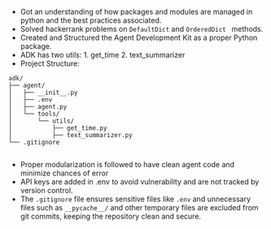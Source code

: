 - Got an understanding of how packages and modules are managed in python and the best practices associated.
- Solved hackerrank problems on `DefaultDict` and `OrderedDict ` methods.
- Created and Structured the Agent Development Kit as a proper Python package.
- ADK has two utils: 1. get_time 2. text_summarizer
- Project Structure:<br/>
```shell
adk/
├── agent/
│   ├── __init__.py
│   ├── .env
│   ├── agent.py
│   └── tools/
│       └── utils/
│           ├── get_time.py
│           ├── text_summarizer.py
└── .gitignore
  
```
- Proper modularization is followed to have clean agent code and minimize chances of error
- API keys are added in .env to avoid vulnerability and are not tracked by version control.
- The `.gitignore` file ensures sensitive files like `.env` and unnecessary files such as `__pycache__/` and other temporary files are excluded from git commits, keeping the repository clean and secure.